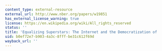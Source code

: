 ```yaml
---
content_type: external-resource
external_url: http://www.nber.org/papers/w19851
has_external_license_warning: true
license: https://en.wikipedia.org/wiki/All_rights_reserved
status: ''
title: 'Equalizing Superstars: The Internet and the Democratization of Education'
uid: b0ef72e7-b903-4a3c-8fff-be31c612f69d
wayback_url: ''
---
```

